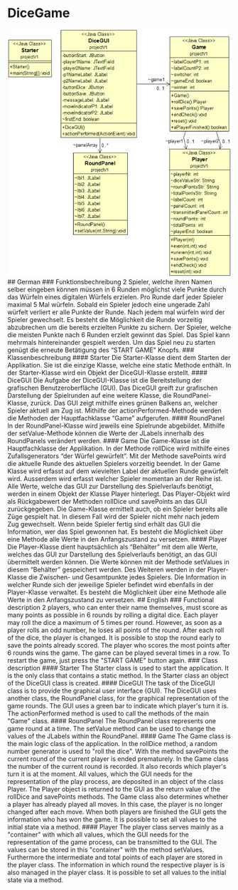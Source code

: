 # DiceGame
<img src="https://github.com/herzkadani/DiceGame/blob/d1979b779647626061514c1bce4eeb0b7eea6ab4/UML.png">
## German
### Funktionsbechreibung
2 Spieler, welche ihren Namen selber eingeben können müssen in 6 Runden möglichst viele Punkte durch das Würfeln eines digitalen Würfels erzielen. Pro Runde darf jeder Spieler maximal 5 Mal würfeln. Sobald ein Spieler jedoch eine ungerade Zahl würfelt verliert er alle Punkte der Runde. Nach jedem mal würfeln wird der Spieler gewechselt. Es besteht die Möglichkeit die Runde vorzeitig abzubrechen um die bereits erzielten Punkte zu sichern. Der Spieler, welche die meisten Punkte nach 6 Runden erzielt gewinnt das Spiel.
Das Spiel kann mehrmals hintereinander gespielt werden. Um das Spiel neu zu starten genügt die erneute Betätigung des “START GAME" Knopfs. 
### Klassenbeschreibung
#### Starter
Die Starter-Klasse dient dem Starten der Applikation. Sie ist die einzige Klasse, welche eine static Methode enthält. In der Starter-Klasse wird ein Objekt der DiceGUI-Klasse erstellt.
#### DiceGUI
Die Aufgabe der DiceGUI-Klasse ist die Bereitstellung der grafischen Benutzeroberfläche (GUI). Das DiceGUI greift zur grafischen Darstellung der Spielrunden auf eine weitere Klasse, die RoundPanel-Klasse, zurück. Das GUI zeigt mithilfe eines grünen Balkens an, welcher Spieler aktuell am Zug ist. Mithilfe der actionPerformed-Methode werden die Methoden der Hauptfachklasse “Game” aufgerufen. 
#### RoundPanel
In der RoundPanel-Klasse wird jeweils eine Spielrunde abgebildet. Mithilfe der setValue-Methode können die Werte der JLabels innerhalb des RoundPanels verändert werden.
#### Game
Die Game-Klasse ist die Hauptfachklasse der Applikation. In der Methode rollDice wird mithilfe eines Zufallsgenerators “der Würfel gewürfelt”. Mit der Methode savePoints wird die aktuelle Runde des aktuellen Spielers vorzeitig beendet. In der Game Klasse wird erfasst auf dem wievielten Label der aktuellen Runde gewürfelt wird. Ausserdem wird erfasst welcher Spieler momentan an der Reihe ist.
Alle Werte, welche das GUI zur Darstellung des Spielverlaufs benötigt, werden in einem Objekt der Klasse Player hinterlegt. Das Player-Objekt wird als Rückgabewert der Methoden rollDice und savePoints an das GUI zurückgegeben. Die Game-Klasse ermittelt auch, ob ein Spieler bereits alle Züge gespielt hat. In diesem Fall wird der Spieler nicht mehr nach jedem Zug gewechselt. Wenn beide Spieler fertig sind erhält das GUI die Information, wer das Spiel gewonnen hat. Es besteht die Möglichkeit über eine Methode alle Werte in den Anfangszustand zu versetzen.
#### Player
Die Player-Klasse dient hauptsächlich als “Behälter” mit dem alle Werte, welches das GUI zur Darstellung des Spielverlaufs benötigt, an das GUI übermittelt werden können. Die Werte können mit der Methode setValues in diesem “Behälter” gespeichert werden.
Des Weiteren werden in der Player-Klasse die Zwischen- und Gesamtpunkte jedes Spielers. Die Information in welcher Runde sich der jeweilige Spieler befindet wird ebenfalls in der Player-Klasse verwaltet. Es besteht die Möglichkeit über eine Methode alle Werte in den Anfangszustand zu versetzen.
## English
### Functional description
2 players, who can enter their name themselves, must score as many points as possible in 6 rounds by rolling a digital dice. Each player may roll the dice a maximum of 5 times per round. However, as soon as a player rolls an odd number, he loses all points of the round. After each roll of the dice, the player is changed. It is possible to stop the round early to save the points already scored. The player who scores the most points after 6 rounds wins the game.
The game can be played several times in a row. To restart the game, just press the "START GAME" button again. 
### Class description
#### Starter
The Starter class is used to start the application. It is the only class that contains a static method. In the Starter class an object of the DiceGUI class is created.
#### DiceGUI
The task of the DiceGUI class is to provide the graphical user interface (GUI). The DiceGUI uses another class, the RoundPanel class, for the graphical representation of the game rounds. The GUI uses a green bar to indicate which player's turn it is. The actionPerformed method is used to call the methods of the main "Game" class. 
#### RoundPanel
The RoundPanel class represents one game round at a time. The setValue method can be used to change the values of the JLabels within the RoundPanel.
#### Game
The Game class is the main logic class of the application. In the rollDice method, a random number generator is used to "roll the dice". With the method savePoints the current round of the current player is ended prematurely. In the Game class the number of the current round is recorded. It also records which player's turn it is at the moment.
All values, which the GUI needs for the representation of the play process, are deposited in an object of the class Player. The Player object is returned to the GUI as the return value of the rollDice and savePoints methods. The Game class also determines whether a player has already played all moves. In this case, the player is no longer changed after each move. When both players are finished the GUI gets the information who has won the game. It is possible to set all values to the initial state via a method.
#### Player
The player class serves mainly as a "container" with which all values, which the GUI needs for the representation of the game process, can be transmitted to the GUI. The values can be stored in this "container" with the method setValues.
Furthermore the intermediate and total points of each player are stored in the player class. The information in which round the respective player is is also managed in the player class. It is possible to set all values to the initial state via a method.
